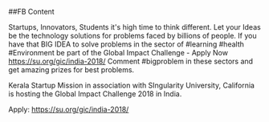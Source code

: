##FB Content

Startups, Innovators, Students it's high time to think different. Let your Ideas be the technology solutions for problems faced by billions of people. 
If you have that BIG IDEA to solve problems in the sector of #learning #health #Environment be part of the Global Impact Challenge - Apply Now https://su.org/gic/india-2018/
Comment #bigproblem in these sectors and get amazing prizes for best problems.


Kerala Startup Mission in association with SIngularity University, California is hosting the Global Impact Challenge 2018 in India.

Apply: https://su.org/gic/india-2018/
